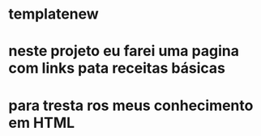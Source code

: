 # templatenew
# neste projeto eu farei uma pagina com links pata receitas básicas
# para tresta ros meus conhecimento em HTML